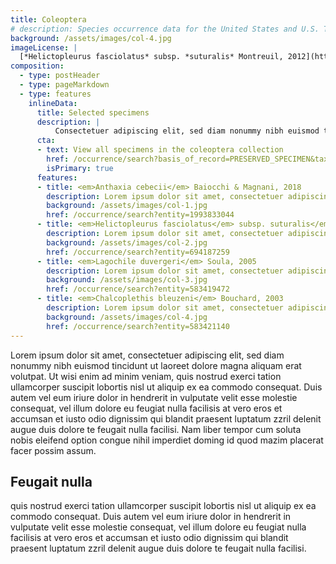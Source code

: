 ```yaml
---
title: Coleoptera
# description: Species occurrence data for the United States and U.S. Territories.
background: /assets/images/col-4.jpg
imageLicense: |
  [*Helictopleurus fasciolatus* subsp. *suturalis* Montreuil, 2012](https://hp-nhc-template.gbif-staging.org/occurrence/search?entity=694187259) Collected in Madagascar, Antoine Mantilleri licensed under [CC-BY-4.0](http://creativecommons.org/licenses/by-nc-nd/4.0)
composition:
  - type: postHeader
  - type: pageMarkdown
  - type: features
    inlineData:
      title: Selected specimens
      description: |
          Consectetuer adipiscing elit, sed diam nonummy nibh euismod tincidunt ut laoreet dolore magna aliquam erat volutpat. 
      cta:
      - text: View all specimens in the coleoptera collection
        href: /occurrence/search?basis_of_record=PRESERVED_SPECIMEN&taxon_key=1470
        isPrimary: true
      features: 
      - title: <em>Anthaxia cebecii</em> Baiocchi & Magnani, 2018
        description: Lorem ipsum dolor sit amet, consectetuer adipiscing elit, sed diam nonummy nibh euismod.
        background: /assets/images/col-1.jpg 
        href: /occurrence/search?entity=1993833044
      - title: <em>Helictopleurus fasciolatus</em> subsp. suturalis</em> Montreuil, 2012
        description: Lorem ipsum dolor sit amet, consectetuer adipiscing elit, sed diam nonummy nibh euismod.
        background: /assets/images/col-2.jpg
        href: /occurrence/search?entity=694187259
      - title: <em>Lagochile duvergeri</em> Soula, 2005
        description: Lorem ipsum dolor sit amet, consectetuer adipiscing elit, sed diam nonummy nibh euismod.
        background: /assets/images/col-3.jpg
        href: /occurrence/search?entity=583419472
      - title: <em>Chalcoplethis bleuzeni</em> Bouchard, 2003
        description: Lorem ipsum dolor sit amet, consectetuer adipiscing elit, sed diam nonummy nibh euismod.
        background: /assets/images/col-4.jpg
        href: /occurrence/search?entity=583421140
---
```


Lorem ipsum dolor sit amet, consectetuer adipiscing elit, sed diam nonummy nibh euismod tincidunt ut laoreet dolore magna aliquam erat volutpat. Ut wisi enim ad minim veniam, quis nostrud exerci tation ullamcorper suscipit lobortis nisl ut aliquip ex ea commodo consequat. Duis autem vel eum iriure dolor in hendrerit in vulputate velit esse molestie consequat, vel illum dolore eu feugiat nulla facilisis at vero eros et accumsan et iusto odio dignissim qui blandit praesent luptatum zzril delenit augue duis dolore te feugait nulla facilisi. Nam liber tempor cum soluta nobis eleifend option congue nihil imperdiet doming id quod mazim placerat facer possim assum. 

## Feugait nulla
quis nostrud exerci tation ullamcorper suscipit lobortis nisl ut aliquip ex ea commodo consequat. Duis autem vel eum iriure dolor in hendrerit in vulputate velit esse molestie consequat, vel illum dolore eu feugiat nulla facilisis at vero eros et accumsan et iusto odio dignissim qui blandit praesent luptatum zzril delenit augue duis dolore te feugait nulla facilisi.
